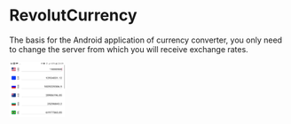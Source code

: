 # RevolutCurrency
The basis for the Android application of currency converter, you only need to change the server from which you will receive exchange rates.

<img src="/screenshot1.png" width="100" height="100" />
